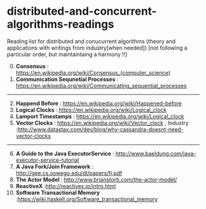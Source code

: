 # distributed-and-concurrent-algorithms-readings
Reading list for distributed and conucurrent algorithms (theory and applications with writings from industry[when needed]) [not following a particular order, but maintaintaing a harmony !!]

0. **Consensus** : https://en.wikipedia.org/wiki/Consensus_(computer_science) 
1. **Communication Sequnetial Processes** : https://en.wikipedia.org/wiki/Communicating_sequential_processes
----------------------------------
2. **Happend Before** :  https://en.wikipedia.org/wiki/Happened-before
3. **Logical Clocks** : https://en.wikipedia.org/wiki/Logical_clock
4. **Lamport Timestamps** : https://en.wikipedia.org/wiki/Logical_clock
5. **Vector Clocks** : https://en.wikipedia.org/wiki/Vector_clock  , Industry :http://www.datastax.com/dev/blog/why-cassandra-doesnt-need-vector-clocks
------------------------------------
6. **A Guide to the Java ExecutorService** : http://www.baeldung.com/java-executor-service-tutorial
7. **A Java Fork/Join Framework** : http://gee.cs.oswego.edu/dl/papers/fj.pdf
8. **The Actor Model** : http://www.brianstorti.com/the-actor-model/
9. **ReactiveX** :http://reactivex.io/intro.html
10. **Software Transactional Memory** :https://wiki.haskell.org/Software_transactional_memory
